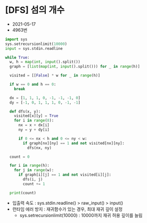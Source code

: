# [DFS] 섬의 개수

- 2021-05-17
- 4963번

```python
import sys
sys.setrecursionlimit(10000)
input = sys.stdin.readline

while True:
  w, h = map(int, input().split())
  graph = [list(map(int, input().split())) for _ in range(h)]

  visited = [[False] * w for _ in range(h)]

  if w == 0 and h == 0:
    break

  dx = [1, 1, 1, 0, -1, -1, -1, 0]
  dy = [-1, 0, 1, 1, 1, 0, -1, -1]

  def dfs(x, y):
    visited[x][y] = True
    for i in range(8):
      nx = x + dx[i]
      ny = y + dy[i]

      if 0 <= nx < h and 0 <= ny < w:
        if graph[nx][ny] == 1 and not visited[nx][ny]:
          dfs(nx, ny)

  count = 0

  for i in range(h):
    for j in range(w):
      if graph[i][j] == 1 and not visited[i][j]:
        dfs(i, j)
        count += 1

  print(count)
```

- 입출력 속도 : sys.stdin.readline() > raw_input() > input()
- 런타임 에러 방지 : 재귀함수가 있는 경우, 최대 재귀 깊이 설정
    - sys.setrecursionlimit(10000) : 10000까지 재귀 허용 깊이를 늘림
